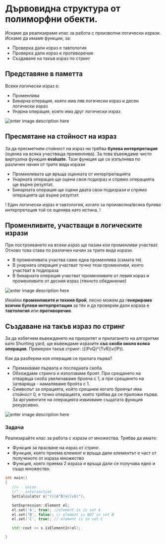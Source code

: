 # Дървовидна структура от полиморфни обекти.

Искаме да реализираме клас за работа с произволни логически изрази. Искаме да имаме функции, за:

 - Проверка дали израз е тавтология
 - Проверка дали израз е противоречие
 - Създаване на такъв израз по стринг


## Представяне в паметта
Всеки логически израз е:

 - Променлива
 - Бинарна операция, която има ляв логически израз и десен логически израз
 - Унарна операция, която има друг логически израз

![enter image description here](https://i.ibb.co/tsYHjRN/Untitled-Diagram-drawio-2.png)

## Пресмятане на стойност на израз
За да пресметнем стойност на израз ни трябва **булева интерпретация** (оценка на всяка участваща променлива).  За това въвеждаме чисто виртуална функция **evaluate**.
Тази функция ще се изпълнява по различен начин от трите вида изрази

 - Променливата ще връща оценката от интерпретацията
 - Унарната операция ще оцени своя подизраз и спрямо операцията ще върне резултат.
 - Бинарната операция ще оцени двата свои подизрази и спрямо операцията ще върне резултат.

! Един логически израз е тавтология, когато за произволна/всяка булева интерпретация той се оценява като истина. !

## Променливите, участващи в логическите изрази

При построяването на всеки израз ще пазим кои променливи участват. Отново това става по различен начин за трите вида изрази.

 - В променливата участва само една променлива (самата тя).
 - В унарната операция участват точно тези променливи, които участват в подизраза
 - В бинарната операция участват променливите от левия израз и променливите от десния израз (тяхното обединение)

![enter image description here](https://i.ibb.co/frMd5HL/Untitled-Diagram2-drawio-1.png)

Имайки **променливите и техния брой**, лесно можем да г**енерираме всички булеви интерпретации** за тях и да проверим дали израза е **тавтология** или **противоречие**.

## Създаване на такъв израз по стринг

За да избегнем въвеждането на приоритет и прилагането на алгоритми като Shunting yard, ще въвеждаме изразите **със скоби около всяка операция**.
Примерен такъв стринг: (((PvQ)^(TvR))v(!P)).

Как да разберем коя операция се прилага първа? 
- Премахваме първата и последната скоба
- Обхождаме стринга и използваме броят. При срещането на отваряща скоба увеличаваме брояча с 1, а при срещането на затваряща - намаляваме броята с 1.
- Символът за опрацията, който срещнем когато броячът има стойност 0, е точно операцията, която трябва да се приложи първа. За аргументите на операцията извикваме същатата функция рекурсивно.

![enter image description here](https://i.ibb.co/xFrVxsG/Untitled-Diagram2-drawio-2-1.png)


### Задача
Реализирайте клас за работа с изрази от множества. Трябва да имате:

- Функция за прасване на израз от стринг.
- Функция, която приема елемент и връща дали елементът е част от полученото от израза множество
- Функция, която приема 2 израза и връща дали се получава едно и също множество.

 ```c++
int main()
{
	//v - union
	//^ - intersection
	SetCalculator s("(((A^B)vC)vX)");

	SetExpression::Element el;
	el.set('A', true); //element is in set A
	el.set('B', false); // element is NOT in set B
	el.set('C', true); // element is in set C

	std::cout << s.isElementIn(el);

}
 ```

